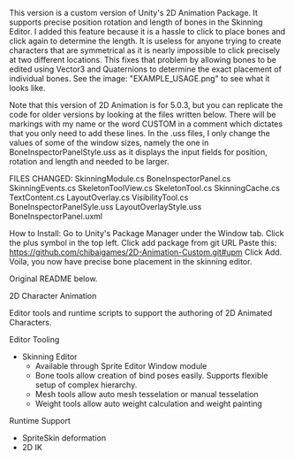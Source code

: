 This version is a custom version of Unity's 2D Animation Package. It supports precise position rotation and length of bones in the Skinning Editor. I added this feature because it is a hassle to click to place bones and click again to determine the length. It is useless for anyone trying to create characters that are symmetrical as it is nearly impossible to click precisely at two different locations. This fixes that problem by allowing bones to be edited using Vector3 and Quaternions to determine the exact placement of individual bones. See the image: "EXAMPLE_USAGE.png" to see what it looks like.

Note that this version of 2D Animation is for 5.0.3, but you can replicate the code for older versions by looking at the files written below. There will be markings with my name or the word CUSTOM in a comment which dictates that you only need to add these lines. In the .uss files, I only change the values of some of the window sizes, namely the one in BoneInspectorPanelStyle.uss as it displays the input fields for position, rotation and length and needed to be larger.

FILES CHANGED:
SkinningModule.cs
BoneInspectorPanel.cs
SkinningEvents.cs
SkeletonToolView.cs
SkeletonTool.cs
SkinningCache.cs
TextContent.cs
LayoutOverlay.cs
VisibilityTool.cs
BoneInspectorPanelSyle.uss
LayoutOverlayStyle.uss
BoneInspectorPanel.uxml

How to Install: 
Go to Unity's Package Manager under the Window tab.
Click the plus symbol in the top left.
Click add package from git URL
Paste this: https://github.com/chibaigames/2D-Animation-Custom.git#upm
Click Add.
Voila, you now have precise bone placement in the skinning editor.

Original README below.

2D Character Animation

Editor tools and runtime scripts to support the authoring of 2D Animated Characters.  

Editor Tooling
- Skinning Editor
  - Available through Sprite Editor Window module
  - Bone tools allow creation of bind poses easily. Supports flexible setup of complex hierarchy.
  - Mesh tools allow auto mesh tesselation or manual tesselation
  - Weight tools allow auto weight calculation and weight painting


Runtime Support
- SpriteSkin deformation
- 2D IK
